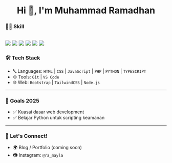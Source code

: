 <h1 align="center">Hi 👋, I'm Muhammad Ramadhan</h1>

### 👨‍💻 Skill
 <img src="https://img.shields.io/badge/HTML5-E34F26?style=for-the-badge&logo=html5&logoColor=white " />    <img src="https://img.shields.io/badge/CSS3-1572B6?style=for-the-badge&logo=css3&logoColor=white}" />   <img src="https://img.shields.io/badge/JavaScript-323330?style=for-the-badge&logo=javascript&logoColor=F7DF1E" />  <img src="https://img.shields.io/badge/PHP-777BB4?style=for-the-badge&logo=php&logoColor=white" />  <img src="https://img.shields.io/badge/Python-FFD43B?style=for-the-badge&logo=python&logoColor=blue" /> <img src="https://img.shields.io/badge/TypeScript-007ACC?style=for-the-badge&logo=typescript&logoColor=white" /> 
---
### 🛠️ Tech Stack

- 🔤 Languages: `HTML` | `CSS` | `JavaScript` | `PHP` | `PYTHON` | `TYPESCRIPT`
- ⚙️ Tools: `Git` | `VS Code` 
- 🌐 Web: `Bootstrap` | `TailwindCSS` | `Node.js` 

---

### 🎯 Goals 2025

- ✅ Kuasai dasar web development
- ✅ Belajar Python untuk scripting keamanan

---

### 🤝 Let's Connect!

- 🌍 Blog / Portfolio (coming soon)
- 📷 Instagram: `@ra_mayla`
  



<!--
**Ramadhan052006/Ramadhan052006** is a ✨ _special_ ✨ repository because its `README.md` (this file) appears on your GitHub profile.

Here are some ideas to get you started:

- 🔭 I’m currently working on ...
- 🌱 I’m currently learning ...
- 👯 I’m looking to collaborate on ...
- 🤔 I’m looking for help with ...
- 💬 Ask me about ...
- 📫 How to reach me: ...
- 😄 Pronouns: ...
- ⚡ Fun fact: ...
-->

